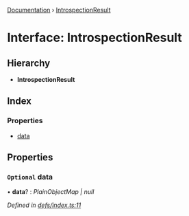 [Documentation](../README.md) › [IntrospectionResult](introspectionresult.md)

# Interface: IntrospectionResult

## Hierarchy

* **IntrospectionResult**

## Index

### Properties

* [data](introspectionresult.md#optional-data)

## Properties

### `Optional` data

• **data**? : *PlainObjectMap | null*

*Defined in [defs/index.ts:11](https://github.com/badbatch/graphql-box/blob/d785ce9/packages/cli/src/defs/index.ts#L11)*
